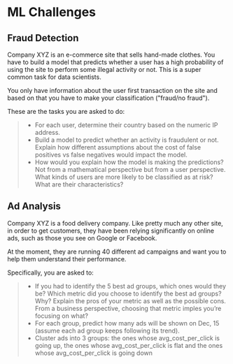 # ML Challenges

## Fraud Detection

Company XYZ is an e-commerce site that sells hand-made clothes. You have to build a model that predicts whether a user has a high probability of using the site to perform some illegal activity or not. This is a super common task for data scientists.

You only have information about the user first transaction on the site and based on that you have to make your classification ("fraud/no fraud").

These are the tasks you are asked to do:

> * For each user, determine their country based on the numeric IP address.
> * Build a model to predict whether an activity is fraudulent or not. Explain how different assumptions about the cost of false positives vs false negatives would impact the model.
> * How would you explain how the model is making the predictions? Not from a mathematical perspective but from a user perspective. What kinds of users are more likely to be classified as at risk? What are their characteristics?

## Ad Analysis

Company XYZ is a food delivery company. Like pretty much any other site, in order to get customers, they have been relying significantly on online ads, such as those you see on Google or Facebook.

At the moment, they are running 40 different ad campaigns and want you to help them understand their performance.

Specifically, you are asked to:

> * If you had to identify the 5 best ad groups, which ones would they be? Which metric did you choose to identify the best ad groups? Why? Explain the pros of your metric as well as the possible cons. From a business perspective, choosing that metric imples you’re focusing on what?
> * For each group, predict how many ads will be shown on Dec, 15 (assume each ad group keeps following its trend).
> * Cluster ads into 3 groups: the ones whose avg_cost_per_click is going up, the ones whose avg_cost_per_click is flat and the ones whose avg_cost_per_click is going down
